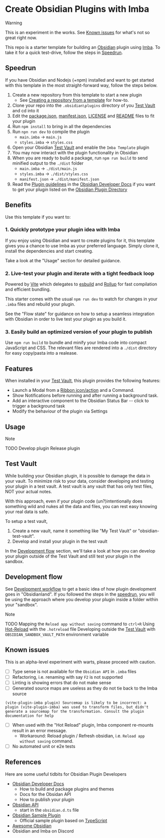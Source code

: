 # Create Obsidian Plugins with Imba

> [!WARNING]
> This is an experiment in the works. See [Known issues](#known-issues) for what's not so great right now.

This repo is a starter template for building an [Obsidian](https://obsidian.md) plugin using [Imba](https://imba.io).
To take it for a quick test-drive, follow the steps in [Speedrun](#speedrun).

## Speedrun
If you have Obsidian and Nodejs (+npm) installed and want to get started with this template in the most straight-forward way, follow the steps below.

1. Create a new repository from this template to start a new plugin
    - See [Creating a repository from a template](https://docs.github.com/en/repositories/creating-and-managing-repositories/creating-a-repository-from-a-template) for how-to.
2. Clone your repo into the `.obsidian\plugins` directory of you [Test Vault](#test-vault) and cd into it
3. Edit the [package.json](./package.json), [manifest.json](./manifest.json), [LICENSE](./LICENSE) and [README](./README.md) files to fit your plugin
3. Run `npm install` to bring in all the dependencies
4. Run `npn run dev` to compile the plugin
    - `main.imba` -> `main.js`
    -  `styles.imba` -> `styles.css`
5. Open your Obsidian [Test Vault](#test-vault) and enable the `Imba Template` plugin
6. You may now interact with the plugin functionality in Obsidian
7. When you are ready to build a package, run `npm run build` to send minified output to the `./dist` folder
    - `main.imba` -> `./dist/main.js`
    - `styles.imba` -> `./dist/styles.css`
    - `manifest.json` -> `./dist/manifest.json`
8. Read the [Plugin guidelines](https://docs.obsidian.md/Plugins/Releasing/Plugin+guidelines) in the [Obsidian Developer Docs](https://docs.obsidian.md) if you want to get your plugin listed on the [Obsidian Plugin Directory](https://obsidian.md/plugins)

## Benefits
Use this template if you want to:

### 1. Quickly prototype your plugin idea with Imba
If you enjoy using Obsidian and want to create plugins for it, this template gives you a chance to use Imba as your preferred language. Simply clone it, install the dependencies and start creating. 

Take a look at the "Usage" section for detailed guidance.

### 2. Live-test your plugin and iterate with a tight feedback loop
Powered by [Vite](https://vitejs.dev/) which delegates to [esbuild](https://esbuild.github.io/) and [Rollup](https://rollupjs.org/) for fast compilation and efficient bundling.

This starter comes with the usual `npm run dev` to watch for changes in your `.imba` files and rebuild your plugin.

See the "Flow state" for guidance on how to setup a seamless integration with Obsidian in order to live test your plugin as you build it.

### 3. Easily build an optimized version of your plugin to publish 
Use `npm run build` to bundle and minify your Imba code into compact JavaScript and CSS. The relevant files are rendered into a `./dist` directory for easy copy/pasta into a realease.

## Features
When installed in your [Test Vault](#test-vault), this plugin provides the following features:
- Launch a Modal from a [Ribbon icon/action](https://docs.obsidian.md/Plugins/User+interface/Ribbon+actions) and a Command.
- Show Notifications before running and after running a background task.
- Add an interactive component to the Obsidian Status Bar -- click to trigger a background task
- Modify the behaviour of the plugin via Settings


## Usage
> [!NOTE]
> TODO 
> Develop plugin
> Release plugin

## Test Vault
While building your Obsidian plugin, it is possible to damage the data in your vault. To minimize risk to your data, consider developing and testing your plugin in a test vault. A test vault is any vault that has only test files, NOT your actual notes. 

With this approach, even if your plugin code (un?)intentionally does something wild and nukes all the data and files, you can rest easy knowing your real data is safe.

To setup a test vault, 
1. Create a new vault, name it something like "My Test Vault" or "obsidian-test-vault". 
2. Develop and install your plugin in the test vault

In the [Development flow](#development-flow) section, we'll take a look at how you can develop your plugin outside of the Test Vault and still test your plugin in the sandbox.

## Development flow
See [Development workflow](https://docs.obsidian.md/Plugins/Getting+started/Development+workflow) to get a basic idea of how plugin development goes in "Obsidianland". If you followed the steps in the [speedrun](#speedrun), you will be using the approach where you develop your plugin inside a folder within your "sandbox".

> [!NOTE]
> TODO 
> Mapping the `Reload app without saving` command to `ctrl+R` 
> Using [Hot-Reload](https://github.com/pjeby/hot-reload) with the `.hotreload` file
> Developing outside the [Test Vault](#test-vault) with `OBSIDIAN_SANDBOX_VAULT_PATH` environment variable

## Known issues
This is an alpha-level experiment with warts, please proceed with caution.

- [ ] Type sense is not available for the `Obsidian API` in `.imba` files
- [ ] Refactoring, i.e. renaming with say `F2` is not supported
- [ ] Linting is showing errors that do not make sense
- [ ] Generated source maps are useless as they do not tie back to the Imba source
```
(vite-plugin-imba plugin) Sourcemap is likely to be incorrect: a plugin (vite-plugin-imba) was used to transform files, but didn't generate a sourcemap for the transformation. Consult the plugin documentation for help
```

- [ ] When used with the "Hot Reload" plugin, Imba component re-mounts result in an error message. 
    - Workaround: Reload plugin / Refresh obsidian, i.e. `Reload app without saving` command.
- [ ] No automated unit or e2e tests

## References
Here are some useful tidbits for Obsidian Plugin Developers

- [Obsidian Developer Docs](https://docs.obsidian.md)
    - How to build and package plugins and themes
    - Docs for the Obsidan API
    - How to publish your plugin
- [Obsidian API](https://github.com/obsidianmd/obsidian-api)
    - start in the `obsidian.d.ts` file
- [Obsidian Sample Plugin](https://github.com/obsidianmd/obsidian-sample-plugin)
    - Official sample plugin based on [TypeScript](https://www.typescriptlang.org/)
- [Awesome Obsidian](https://github.com/kmaasrud/awesome-obsidian#for-developers)
- Obsidian and Imba on Discord 
    
